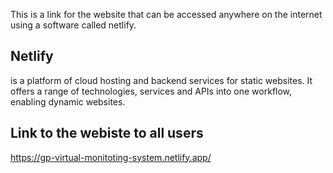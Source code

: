 This is a link for the website that can be accessed anywhere on the internet using a software called netlify. 
## Netlify 
is a platform of cloud hosting and backend services for static websites. 
It offers a range of technologies, services and APIs into one workflow, enabling dynamic websites. 

## Link to the webiste to all users
https://gp-virtual-monitoting-system.netlify.app/
